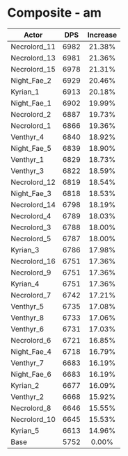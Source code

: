 # Composite - am
| Actor | DPS | Increase |
|---|:---:|:---:|
|Necrolord_11|6982|21.38%|
|Necrolord_13|6981|21.36%|
|Necrolord_15|6978|21.31%|
|Night_Fae_2|6929|20.46%|
|Kyrian_1|6913|20.18%|
|Night_Fae_1|6902|19.99%|
|Necrolord_2|6887|19.73%|
|Necrolord_1|6866|19.36%|
|Venthyr_4|6840|18.92%|
|Night_Fae_5|6839|18.90%|
|Venthyr_1|6829|18.73%|
|Venthyr_3|6822|18.59%|
|Necrolord_12|6819|18.54%|
|Night_Fae_3|6818|18.53%|
|Necrolord_14|6798|18.19%|
|Necrolord_4|6789|18.03%|
|Necrolord_3|6788|18.00%|
|Necrolord_5|6787|18.00%|
|Kyrian_3|6786|17.98%|
|Necrolord_16|6751|17.36%|
|Necrolord_9|6751|17.36%|
|Kyrian_4|6751|17.36%|
|Necrolord_7|6742|17.21%|
|Venthyr_5|6735|17.08%|
|Venthyr_8|6733|17.06%|
|Venthyr_6|6731|17.03%|
|Necrolord_6|6721|16.85%|
|Night_Fae_4|6718|16.79%|
|Venthyr_7|6683|16.19%|
|Night_Fae_6|6683|16.19%|
|Kyrian_2|6677|16.09%|
|Venthyr_2|6668|15.92%|
|Necrolord_8|6646|15.55%|
|Necrolord_10|6645|15.53%|
|Kyrian_5|6613|14.96%|
|Base|5752|0.00%|
